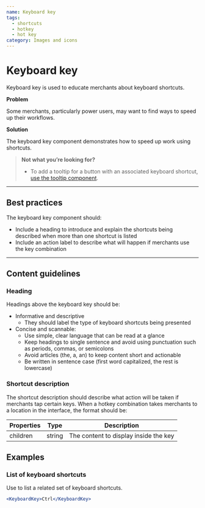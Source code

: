 ```yaml
---
name: Keyboard key
tags:
  - shortcuts
  - hotkey
  - hot key
category: Images and icons
---
```


# Keyboard key

Keyboard key is used to educate merchants about keyboard shortcuts.

**Problem**

Some merchants, particularly power users, may want to find ways to speed up their workflows.

**Solution**

The keyboard key component demonstrates how to speed up work using shortcuts.

> **Not what you’re looking for?**
>* To add a tooltip for a button with an associated keyboard shortcut, [use the tooltip component](/components/tooltip).

---

## Best practices

The keyboard key component should:

- Include a heading to introduce and explain the shortcuts being described when more than one shortcut is listed
- Include an action label to describe what will happen if merchants use the key combination

---

## Content guidelines

### Heading

Headings above the keyboard key should be:

- Informative and descriptive
  - They should label the type of keyboard shortcuts being presented
- Concise and scannable:
  - Use simple, clear language that can be read at a glance
  - Keep headings to single sentence and avoid using punctuation such as periods, commas, or semicolons
  - Avoid articles (the, a, an) to keep content short and actionable
  - Be written in sentence case (first word capitalized, the rest is lowercase)

### Shortcut description

The shortcut description should describe what action will be taken if merchants tap certain keys. When a hotkey combination takes merchants to a location in the interface, the format should be:

| Properties | Type | Description |
| ---------- | ---- | ----------- |
| children | string | The content to display inside the key |

## Examples

### List of keyboard shortcuts

Use to list a related set of keyboard shortcuts.

```jsx
<KeyboardKey>Ctrl</KeyboardKey>
```
